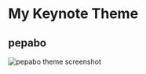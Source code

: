 # My Keynote Theme

## pepabo

![pepabo theme screenshot](https://cloud.githubusercontent.com/assets/6875/4281853/c72feef2-3d4a-11e4-9a86-de434a2062bf.png)
